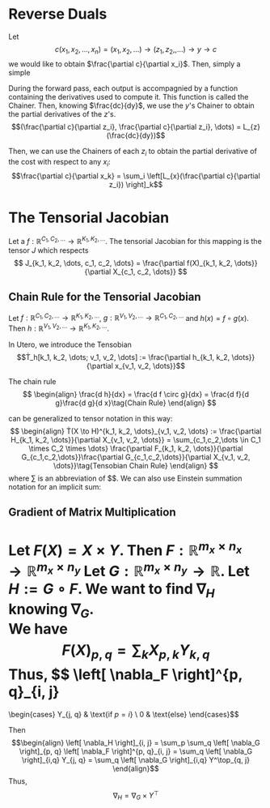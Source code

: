 #  Reverse Duals
Let 
$$c(x_1, x_2, \dots, x_n) = (x_1, x_2, \dots) \to (z_1, z_2, ,\dots) \to y \to c$$
we would like to obtain $\frac{\partial c}{\partial x_i}$. Then, simply a simple 

During the forward pass, each output is accompagnied by a function containing the derivatives used to compute it. This function is called the Chainer.
Then, knowing $\frac{dc}{dy}$, we use the $y$'s Chainer to obtain the partial derivatives of the $z$'s. 
$$(\frac{\partial c}{\partial z_i}, \frac{\partial c}{\partial z_i}, \dots) = L_{z}(\frac{dc}{dy})$$ 

Then, we can use the Chainers of each $z_i$ to obtain the partial derivative of the cost with respect to any $x_i$:
$$\frac{\partial c}{\partial x_k} = \sum_i \left[L_{x}(\frac{\partial c}{\partial z_i}) \right]_k$$


# The Tensorial Jacobian
Let a $f : \mathbb{R}^{C_1, C_2, \dots} \to \mathbb{R}^{K_1, K_2, \dots}$. The tensorial Jacobian for this mapping is the tensor $J$ which respects
$$
J_{k_1, k_2, \dots, c_1, c_2, \dots} = \frac{\partial f(X)_{k_1, k_2, \dots}}{\partial X_{c_1, c_2, \dots}}
$$

## Chain Rule for the Tensorial Jacobian
Let $f : \mathbb{R}^{C_1, C_2, \dots} \to \mathbb{R}^{K_1, K_2, \dots}$,
$g : \mathbb{R}^{V_1, V_2, \dots} \to \mathbb{R}^{C_1, C_2, \dots}$
and $h(x) = f \circ g (x)$. Then $h : \mathbb{R}^{V_1, V_2, \dots} \to \mathbb{R}^{K_1, K_2, \dots}$. 

In Utero, we introduce the Tensobian
$$Ṫ_h[k_1, k_2, \dots; v_1, v_2, \dots] := \frac{\partial h_{k_1, k_2, \dots}}{\partial x_{v_1, v_2, \dots}}$$

The chain rule
$$
\begin{align}
    \frac{d h}{dx} = \frac{d f \circ g}{dx} = \frac{d f}{d g}\frac{d g}{d x}\tag{Chain Rule}
\end{align}
$$

can be generalized to tensor notation in this way:
$$
\begin{align}
    Ṫ(X \to H)^{k_1, k_2, \dots}_{v_1, v_2, \dots}
    :=
    \frac{\partial H_{k_1, k_2, \dots}}{\partial X_{v_1, v_2, \dots}}
    = 
    \sum_{c_1,c_2,\dots \in C_1 \times C_2 \times \dots} \frac{\partial F_{k_1, k_2, \dots}}{\partial G_{c_1,c_2,\dots}}\frac{\partial G_{c_1,c_2,\dots}}{\partial X_{v_1, v_2, \dots}}\tag{Tensobian Chain Rule}
\end{align}
$$
where $\sum_{}$ is an abbreviation of $$. We can also use Einstein summation notation for an implicit sum:

## Gradient of Matrix Multiplication

Let $F(X) = X \times Y$. Then $F: \mathbb{R}^{m_x \times n_x} \to \mathbb{R}^{m_x \times n_y}$
Let $G : \mathbb{R}^{m_x \times n_y} \to \mathbb{R}$.
Let $H := G \circ F$. We want to find $\nabla_H$ knowing $\nabla_G$.  
We have $$F(X)_{p, q} = \sum_k X_{p, k} Y_{k, q}$$ 
Thus,
$$
\left[ \nabla_F \right]^{p, q}_{i, j}
= 
\begin{cases}
Y_{j, q} & \text{if $p = i$} \\
0 & \text{else}
\end{cases}$$

Then
$$\begin{align}
    \left[ \nabla_H \right]_{i, j}
    =
    \sum_p \sum_q \left[ \nabla_G \right]_{p, q} \left[ \nabla_F \right]^{p, q}_{i, j}
    =
    \sum_q \left[ \nabla_G \right]_{i,q} Y_{j, q}
    =
    \sum_q \left[ \nabla_G \right]_{i,q} Y^\top_{q, j}
\end{align}$$
Thus,
$$ \nabla_H = \nabla_G \times Y^\top $$








